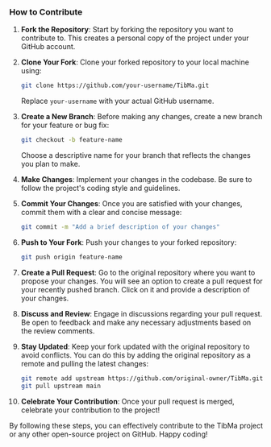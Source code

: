 ### How to Contribute

1. **Fork the Repository**: Start by forking the repository you want to contribute to. This creates a personal copy of the project under your GitHub account.

2. **Clone Your Fork**: Clone your forked repository to your local machine using:
   ```bash
   git clone https://github.com/your-username/TibMa.git
   ```
   Replace `your-username` with your actual GitHub username.

3. **Create a New Branch**: Before making any changes, create a new branch for your feature or bug fix:
   ```bash
   git checkout -b feature-name
   ```
   Choose a descriptive name for your branch that reflects the changes you plan to make.

4. **Make Changes**: Implement your changes in the codebase. Be sure to follow the project's coding style and guidelines.

5. **Commit Your Changes**: Once you are satisfied with your changes, commit them with a clear and concise message:
   ```bash
   git commit -m "Add a brief description of your changes"
   ```

6. **Push to Your Fork**: Push your changes to your forked repository:
   ```bash
   git push origin feature-name
   ```

7. **Create a Pull Request**: Go to the original repository where you want to propose your changes. You will see an option to create a pull request for your recently pushed branch. Click on it and provide a description of your changes.

8. **Discuss and Review**: Engage in discussions regarding your pull request. Be open to feedback and make any necessary adjustments based on the review comments.

9. **Stay Updated**: Keep your fork updated with the original repository to avoid conflicts. You can do this by adding the original repository as a remote and pulling the latest changes:
   ```bash
   git remote add upstream https://github.com/original-owner/TibMa.git
   git pull upstream main
   ```

10. **Celebrate Your Contribution**: Once your pull request is merged, celebrate your contribution to the project!

By following these steps, you can effectively contribute to the TibMa project or any other open-source project on GitHub. Happy coding!

